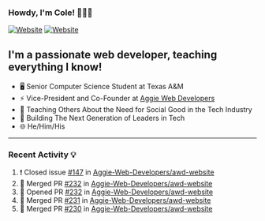 ### Howdy, I'm Cole! 🤠🏳️‍🌈

[![Website](https://img.shields.io/website?label=aggiedevelopers.com&style=for-the-badge&url=https%3A%2F%2Faggiedevelopers.com)](https://aggiedevelopers.com)
[![Website](https://img.shields.io/website?label=coledc.com&style=for-the-badge&url=https%3A%2F%2Fcoledc.com)](https://coledc.com)

## I'm a passionate web developer, teaching everything I know!

- 🖥️ Senior Computer Science Student at Texas A&M
- ⚡ Vice-President and Co-Founder at [Aggie Web Developers](https://www.aggiedevelopers.com)
- 💙 Teaching Others About the Need for Social Good in the Tech Industry
- 🚀 Building The Next Generation of Leaders in Tech
- 🌐 He/Him/His

---

### Recent Activity 💡

<!--START_SECTION:activity-->

1. ❗️ Closed issue [#147](https://github.com/Aggie-Web-Developers/awd-website/issues/147) in [Aggie-Web-Developers/awd-website](https://github.com/Aggie-Web-Developers/awd-website)
2. 🎉 Merged PR [#232](https://github.com/Aggie-Web-Developers/awd-website/pull/232) in [Aggie-Web-Developers/awd-website](https://github.com/Aggie-Web-Developers/awd-website)
3. 💪 Opened PR [#232](https://github.com/Aggie-Web-Developers/awd-website/pull/232) in [Aggie-Web-Developers/awd-website](https://github.com/Aggie-Web-Developers/awd-website)
4. 🎉 Merged PR [#231](https://github.com/Aggie-Web-Developers/awd-website/pull/231) in [Aggie-Web-Developers/awd-website](https://github.com/Aggie-Web-Developers/awd-website)
5. 🎉 Merged PR [#230](https://github.com/Aggie-Web-Developers/awd-website/pull/230) in [Aggie-Web-Developers/awd-website](https://github.com/Aggie-Web-Developers/awd-website)
<!--END_SECTION:activity-->
